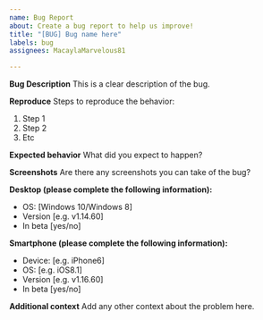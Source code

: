 ```yaml
---
name: Bug Report
about: Create a bug report to help us improve!
title: "[BUG] Bug name here"
labels: bug
assignees: MacaylaMarvelous81

---
```


**Bug Description**
This is a clear description of the bug.

**Reproduce**
Steps to reproduce the behavior:
1. Step 1
2. Step 2
3. Etc

**Expected behavior**
What did you expect to happen?

**Screenshots**
Are there any screenshots you can take of the bug?

**Desktop (please complete the following information):**
 - OS: [Windows 10/Windows 8]
 - Version [e.g. v1.14.60]
 - In beta [yes/no]

**Smartphone (please complete the following information):**
 - Device: [e.g. iPhone6]
 - OS: [e.g. iOS8.1]
 - Version [e.g. v1.16.60]
 - In beta [yes/no]

**Additional context**
Add any other context about the problem here.

